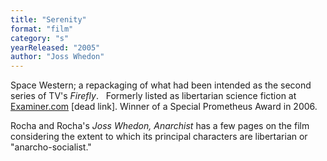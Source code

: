 ```yaml
---
title: "Serenity"
format: "film"
category: "s"
yearReleased: "2005"
author: "Joss Whedon"
---
```

Space Western; a repackaging of what had been  intended as the second series of TV's _Firefly_.
 
Formerly listed as libertarian science fiction  at <a href="http://www.examiner.com/article/sf-subgenres-what-is-libertarian-science-fiction"> Examiner.com</a> [dead link]. Winner of a Special Prometheus Award  in 2006.

Rocha and Rocha's _Joss Whedon, Anarchist_ has a few pages on the film considering the extent to which its principal characters are libertarian or "anarcho-socialist."
